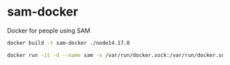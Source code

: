 # sam-docker
Docker for people using SAM

```bash
docker build -t sam-docker ./node14.17.0
```

```bash
docker run -it -d --name sam -v /var/run/docker.sock:/var/run/docker.sock -p 11030:3000 -p 11031:3001 -v $(pwd):/workdir -w /workdir sam-docker
```
